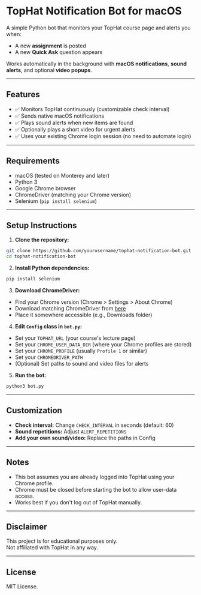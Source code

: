 # TopHat Notification Bot for macOS

A simple Python bot that monitors your TopHat course page and alerts you when:
- A new **assignment** is posted
- A new **Quick Ask** question appears

Works automatically in the background with **macOS notifications**, **sound alerts**, and optional **video popups**.

---

## Features

- ✅ Monitors TopHat continuously (customizable check interval)
- ✅ Sends native macOS notifications
- ✅ Plays sound alerts when new items are found
- ✅ Optionally plays a short video for urgent alerts
- ✅ Uses your existing Chrome login session (no need to automate login)

---

## Requirements

- macOS (tested on Monterey and later)
- Python 3
- Google Chrome browser
- ChromeDriver (matching your Chrome version)
- Selenium (`pip install selenium`)

---

## Setup Instructions

1. **Clone the repository:**

```bash
git clone https://github.com/yourusername/tophat-notification-bot.git
cd tophat-notification-bot
```

2. **Install Python dependencies:**

```bash
pip install selenium
```

3. **Download ChromeDriver:**

- Find your Chrome version (Chrome > Settings > About Chrome)
- Download matching ChromeDriver from [here](https://sites.google.com/chromium.org/driver/)
- Place it somewhere accessible (e.g., Downloads folder)

4. **Edit `Config` class in `bot.py`:**

- Set your `TOPHAT_URL` (your course's lecture page)
- Set your `CHROME_USER_DATA_DIR` (where your Chrome profiles are stored)
- Set your `CHROME_PROFILE` (usually `Profile 1` or similar)
- Set your `CHROMEDRIVER_PATH`
- (Optional) Set paths to sound and video files for alerts

5. **Run the bot:**

```bash
python3 bot.py
```

---

## Customization

- **Check interval:** Change `CHECK_INTERVAL` in seconds (default: 60)
- **Sound repetitions:** Adjust `ALERT_REPETITIONS`
- **Add your own sound/video:** Replace the paths in Config

---

## Notes

- This bot assumes you are already logged into TopHat using your Chrome profile.
- Chrome must be closed before starting the bot to allow user-data access.
- Works best if you don't log out of TopHat manually.

---

## Disclaimer

This project is for educational purposes only.  
Not affiliated with TopHat in any way.

---

## License

MIT License.
